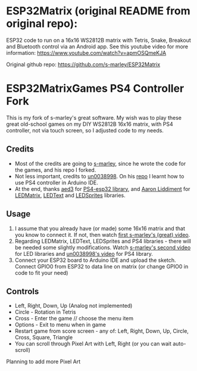 # ESP32Matrix (original README from original repo):
ESP32 code to run on a 16x16 WS2812B matrix with Tetris, Snake, Breakout and Bluetooth control via an Android app.
See this youtube video for more information: https://www.youtube.com/watch?v=apmOSQmeKJA

Original github repo: https://github.com/s-marley/ESP32Matrix

# ESP32MatrixGames PS4 Controller Fork
This is my fork of s-marley's great software. My wish was to play these great old-school games on my DIY WS2812B 16x16 matrix, with PS4 controller, not via touch screen, so I adjusted code to my needs. 

## Credits
* Most of the credits are going to [s-marley](https://github.com/s-marley), since he wrote the code for the games, and his repo I forked.
* Not less important, credits to  [un0038998](https://github.com/un0038998). On his [repo](https://github.com/un0038998/PS4Controller_ESP32) I learnt how to use PS4 controller in Arduino IDE. 
* At the end, thanks [aed3](https://github.com/aed3) for [PS4-esp32 library](https://github.com/aed3/PS4-esp32), and [Aaron Liddiment](https://github.com/AaronLiddiment) for [LEDMatrix](https://github.com/AaronLiddiment/LEDMatrix), [LEDText](https://github.com/AaronLiddiment/LEDText) and [LEDSprites](https://github.com/AaronLiddiment/LEDSprites) libraries.

## Usage
1. I assume that you already have (or made) some 16x16 matrix and that you know to connect it. If not, then watch [first s-marley's (great) video](https://www.youtube.com/watch?v=_0a9JZLGu4M).
2. Regarding LEDMatrix, LEDText, LEDSprites and PS4 libraries - there will be needed some slightly modifications. Watch [s-marley's second video](https://www.youtube.com/watch?v=cqmWfE1DSyM) for LED libraries and [un0038998's video](https://www.youtube.com/watch?v=dRysvxQfVDw) for PS4 library.
3. Connect your ESP32 board to Arduino IDE and upload the sketch. Connect GPIO0 from ESP32 to data line on matrix (or change GPIO0 in code to fit your need)

## Controls
* Left, Right, Down, Up (Analog not implemented)
* Circle - Rotation in Tetris
* Cross - Enter the game // choose the menu item
* Options - Exit to menu when in game
* Restart game from score screen - any of: Left, Right, Down, Up, Circle, Cross, Square, Triangle
* You can scroll through Pixel Art with Left, Right (or you can wait auto-scroll)

Planning to add more Pixel Art
